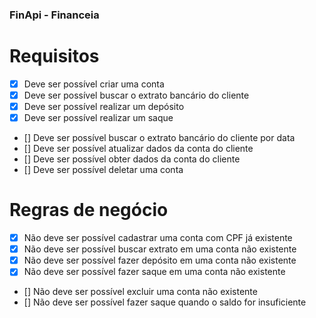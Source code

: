 ### FinApi - Financeia

# Requisitos

-  [x] Deve ser possível criar uma conta
-  [x] Deve ser possível buscar o extrato bancário do cliente
-  [x] Deve ser possível realizar um depósito
-  [x] Deve ser possível realizar um saque
-  [] Deve ser possível buscar o extrato bancário do cliente por data
-  [] Deve ser possível atualizar dados da conta do cliente
-  [] Deve ser possível obter dados da conta do cliente
-  [] Deve ser possível deletar uma conta
 
# Regras de negócio

-  [x] Não deve ser possível cadastrar uma conta com CPF já existente
-  [x] Não deve ser possível buscar extrato em uma conta não existente
-  [x] Não deve ser possível fazer depósito em uma conta não existente
-  [x] Não deve ser possível fazer saque em uma conta não existente
-  [] Não deve ser possível excluir uma conta não existente
-  [] Não deve ser possível fazer saque quando o saldo for insuficiente
